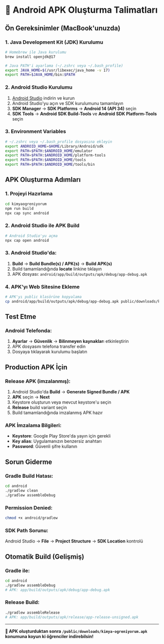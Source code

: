 # 📱 Android APK Oluşturma Talimatları

## Ön Gereksinimler (MacBook'unuzda)

### 1. Java Development Kit (JDK) Kurulumu
```bash
# Homebrew ile Java kurulumu
brew install openjdk@17

# Java PATH'i ayarlama (~/.zshrc veya ~/.bash_profile)
export JAVA_HOME=$(/usr/libexec/java_home -v 17)
export PATH=$JAVA_HOME/bin:$PATH
```

### 2. Android Studio Kurulumu
1. [Android Studio](https://developer.android.com/studio) indirin ve kurun
2. Android Studio'yu açın ve SDK kurulumunu tamamlayın
3. **SDK Manager** → **SDK Platforms** → **Android 14 (API 34)** seçin
4. **SDK Tools** → **Android SDK Build-Tools** ve **Android SDK Platform-Tools** seçin

### 3. Environment Variables
```bash
# ~/.zshrc veya ~/.bash_profile dosyasına ekleyin
export ANDROID_HOME=$HOME/Library/Android/sdk
export PATH=$PATH:$ANDROID_HOME/emulator
export PATH=$PATH:$ANDROID_HOME/platform-tools
export PATH=$PATH:$ANDROID_HOME/tools
export PATH=$PATH:$ANDROID_HOME/tools/bin
```

## APK Oluşturma Adımları

### 1. Projeyi Hazırlama
```bash
cd kimyaogreniyorum
npm run build
npx cap sync android
```

### 2. Android Studio ile APK Build
```bash
# Android Studio'yu açma
npx cap open android
```

### 3. Android Studio'da:
1. **Build** → **Build Bundle(s) / APK(s)** → **Build APK(s)**
2. Build tamamlandığında **locate** linkine tıklayın
3. APK dosyası: `android/app/build/outputs/apk/debug/app-debug.apk`

### 4. APK'yı Web Sitesine Ekleme
```bash
# APK'yı public klasörüne kopyalama
cp android/app/build/outputs/apk/debug/app-debug.apk public/downloads/kimya-ogreniyorum.apk
```

## Test Etme

### Android Telefonda:
1. **Ayarlar** → **Güvenlik** → **Bilinmeyen kaynaklar**ı etkinleştirin
2. APK dosyasını telefona transfer edin
3. Dosyaya tıklayarak kurulumu başlatın

## Production APK İçin

### Release APK (imzalanmış):
1. Android Studio'da **Build** → **Generate Signed Bundle / APK**
2. **APK** seçin → **Next**
3. Keystore oluşturun veya mevcut keystore'u seçin
4. **Release** build variant seçin
5. Build tamamlandığında imzalanmış APK hazır

### APK İmzalama Bilgileri:
- **Keystore**: Google Play Store'da yayın için gerekli
- **Key alias**: Uygulamanızın benzersiz anahtarı
- **Password**: Güvenli şifre kullanın

## Sorun Giderme

### Gradle Build Hatası:
```bash
cd android
./gradlew clean
./gradlew assembleDebug
```

### Permission Denied:
```bash
chmod +x android/gradlew
```

### SDK Path Sorunu:
Android Studio → **File** → **Project Structure** → **SDK Location** kontrolü

## Otomatik Build (Gelişmiş)

### Gradle ile:
```bash
cd android
./gradlew assembleDebug
# APK: app/build/outputs/apk/debug/app-debug.apk
```

### Release Build:
```bash
./gradlew assembleRelease
# APK: app/build/outputs/apk/release/app-release-unsigned.apk
```

---

**🎯 APK oluşturduktan sonra `/public/downloads/kimya-ogreniyorum.apk` konumuna koyun ki öğrenciler indirebilsin!**